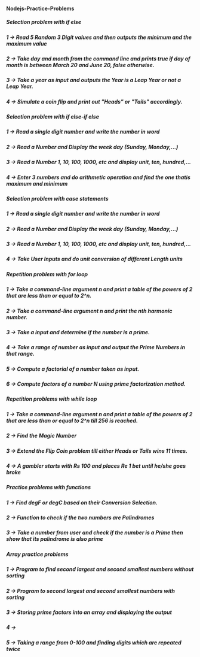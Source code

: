 #### Nodejs-Practice-Problems

##### Selection problem with if else
##### 1 -> Read 5 Random 3 Digit values and then outputs the minimum and the maximum value
##### 2 -> Take day and month from the command line and prints true if day of month is between March 20 and June 20, false otherwise.
##### 3 -> Take a year as input and outputs the Year is a Leap Year or not a Leap Year.
##### 4 -> Simulate a coin flip and print out "Heads" or "Tails" accordingly.

##### Selection problem with if else-if else
##### 1 -> Read a single digit number and write the number in word
##### 2 -> Read a Number and Display the week day (Sunday, Monday,...)
##### 3 -> Read a Number 1, 10, 100, 1000, etc and display unit, ten, hundred,...
##### 4 -> Enter 3 numbers and do arithmetic operation and find the one thatis maximum and minimum

##### Selection problem with case statements
##### 1 -> Read a single digit number and write the number in word
##### 2 -> Read a Number and Display the week day (Sunday, Monday,...)
##### 3 -> Read a Number 1, 10, 100, 1000, etc and display unit, ten, hundred,...
##### 4 -> Take User Inputs and do unit conversion of different Length units

##### Repetition problem with for loop
##### 1 -> Take a command-line argument n and print a table of the powers of 2 that are less than or equal to 2^n.
##### 2 -> Take a command-line argument n and print the nth harmonic number.
##### 3 -> Take a input and determine if the number is a prime.
##### 4 -> Take a range of number as input and output the Prime Numbers in that range.
##### 5 -> Compute a factorial of a number taken as input.
##### 6 -> Compute factors of a number N using prime factorization method.

##### Repetition problems with while loop
##### 1 -> Take a command-line argument n and print a table of the powers of 2 that are less than or equal to 2^n till 256 is reached.
##### 2 -> Find the Magic Number
##### 3 -> Extend the Flip Coin problem till either Heads or Tails wins 11 times.
##### 4 -> A gambler starts with Rs 100 and places Re 1 bet until he/she goes broke

##### Practice problems with functions
##### 1 -> Find degF or degC based on their Conversion Selection.
##### 2 -> Function to check if the two numbers are Palindromes
##### 3 -> Take a number from user and check if the number is a Prime then show that its palindrome is also prime

##### Array practice problems
##### 1 -> Program to find second largest and second smallest numbers without sorting
##### 2 -> Program to second largest and second smallest numbers with sorting
##### 3 -> Storing prime factors into an array and displaying the output
##### 4 -> 
##### 5 -> Taking a range from 0-100 and finding digits which are repeated twice


